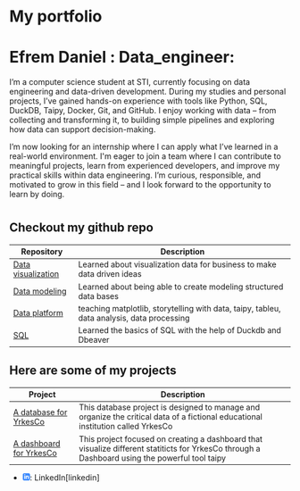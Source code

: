 # My portfolio

# Efrem Daniel : Data_engineer:

I’m a computer science student at STI, currently focusing on data engineering and data-driven development. During my studies and personal projects, I’ve gained hands-on experience with tools like Python, SQL, DuckDB, Taipy, Docker, Git, and GitHub. I enjoy working with data – from collecting and transforming it, to building simple pipelines and exploring how data can support decision-making.

I’m now looking for an internship where I can apply what I’ve learned in a real-world environment. I'm eager to join a team where I can contribute to meaningful projects, learn from experienced developers, and improve my practical skills within data engineering. I’m curious, responsible, and motivated to grow in this field – and I look forward to the opportunity to learn by doing.

#

## Checkout my github repo
| Repository                                | Description                                                                                |
| ----------------------------------------  | ------------------------------------------------------------------------------------------ |
| [Data visualization][DV]                  | Learned about visualization data for business to make data driven ideas                    |
| [Data modeling][DB]                       | Learned about being able to create modeling structured data bases                          |
| [Data platform][DF]                       | teaching matplotlib, storytelling with data, taipy, tableu, data analysis, data processing |
| [SQL][SQL]                                | Learned the basics of SQL with the help of Duckdb and Dbeaver                              |   

[DV]: https://github.com/EfremDaniel/Data_visualisation_Efrem
[DB]: https://github.com/EfremDaniel/Data_modeling_Efrem_DE24
[DF]: https://github.com/EfremDaniel/data-platforms-Efrem-Daniel-de24
[SQL]: https://github.com/EfremDaniel/SQL_EFREM_DANIEL_DE24


## Here are some of my projects
| Project                                         | Description                                                                                                                      |
| ----------------------------------------------- | -------------------------------------------------------------------------------------------------------------------------------- |
| [A database for YrkesCo][DB_YrkesCo]           | This database project is designed to manage and organize the critical data of a fictional educational institution called YrkesCo |
| [A dashboard for YrkesCo][Dashboard_vis]       | This project focused on creating a dashboard that visualize different statiticts for YrkesCo through a Dashboard using the powerful tool taipy |


[DB_YrkesCo]: https://github.com/EfremDaniel/Data_modeling_Efrem_DE24/tree/main/labb
[Dashboard_vis]: https://github.com/EfremDaniel/Data_visualisation_grupp8



- ![linkedIn icon](assets/linkedIn-icon.png): LinkedIn[linkedin]
